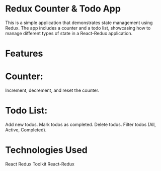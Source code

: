 # Redux Counter & Todo App
This is a simple application that demonstrates state management using Redux. The app includes a counter and a todo list, showcasing how to manage different types of state in a React-Redux application.

# Features
# Counter: 
  Increment, decrement, and reset the counter.
# Todo List:
  Add new todos.
  Mark todos as completed.
  Delete todos.
  Filter todos (All, Active, Completed).

# Technologies Used
  React
  Redux Toolkit
  React-Redux
